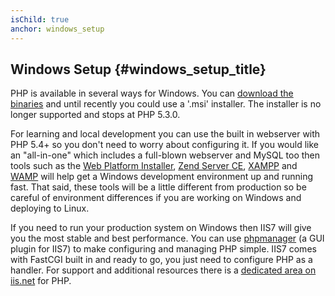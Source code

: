 ```yaml
---
isChild: true
anchor: windows_setup
---
```


## Windows Setup {#windows_setup_title}

PHP is available in several ways for Windows. You can [download the binaries][php-downloads] and until recently you could use a '.msi' 
installer. The installer is no longer supported and stops at PHP 5.3.0.

For learning and local development you can use the built in webserver with PHP 5.4+ so you don't need to worry about configuring it. If you 
would like an "all-in-one" which includes a full-blown webserver and MySQL too then tools such as the [Web Platform Installer][wpi], 
[Zend Server CE][zsce], [XAMPP][xampp] and [WAMP][wamp] will help get a Windows development environment up and running fast. That said, these tools will be 
a little different from production so be careful of environment differences if you are working on Windows and deploying to Linux.

If you need to run your production system on Windows then IIS7 will give you the most stable and best performance. You can use 
[phpmanager][phpmanager] (a GUI plugin for IIS7) to make configuring and managing PHP simple. IIS7 comes with FastCGI built in and ready 
to go, you just need to configure PHP as a handler. For support and additional resources there is a [dedicated area on iis.net][php-iis] for 
PHP.

[php-downloads]: http://windows.php.net
[phpmanager]: http://phpmanager.codeplex.com/
[wpi]: http://www.microsoft.com/web/downloads/platform.aspx
[zsce]: http://www.zend.com/en/products/server-ce/
[xampp]: http://www.apachefriends.org/en/xampp.html
[wamp]: http://www.wampserver.com/
[php-iis]: http://php.iis.net/
